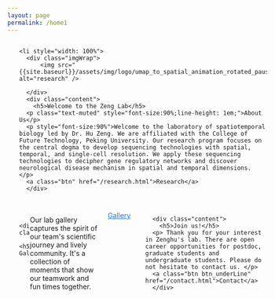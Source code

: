 ```yaml
---
layout: page
permalink: /home1
---
```


<style>
  table {
    width: 100%;
  }
  .img-cell {
    width: 25%; /* 分配25%宽度给图片 */
  }
  .img-cell img {
    width: 100%; /* 图片宽度自适应单元格 */
    height: auto;
  }
  .text-cell {
    width: 25%; /* 分配25%宽度给文字 */
  }


  .imgContainer{
         display: flex;
    width: 100%;
    flex-wrap: wrap;
    justify-content: space-between;
    margin-left: 0px;
    }
   
    .imgContainer li{
      list-style: none;
    margin: 20px 0;
width: 49%;
    display: flex;
    }
    .imgContainer .imgWrap{
    display: flex;
    justify-content: center;
    align=-items: center;
          width: 50%;

    padding: 20px;
    }
    .imgContainer li .content{
      width: 50%;
      padding: 0px 20px;
    }
    .text .content{
      width: 100% !important;

    }
    .imgContainer li .content p {
      line-height: 30px;
    }
    .imgContainer li img{
      width: 300px;
        height: fit-content;
    }
    .imgContainer h4{
      margin: 0;
      line-height: 50px;
    }
    .btn{
          color: #fff;
              text-decoration: none;
    background-color: #1677ff;
    padding: 5px 20px;
    border-radius:5px;
    display: inline-block;
    box-shadow: 0 2px 0 rgba(5, 145, 255, 0.1);
    }
    a:hover{
      color: #fff;
    }

    .btn_underLine{
      text-decoration: underline;
      background: none;
    box-shadow: none;

      color: #1677ff;
    }
    .btn_underLine:hover{
           color: #1677ff;

    }
    h5{
      font-size: 30px;
      font-weight: 200;
      margin: 15px 0;
    }
</style>

<ul class="imgContainer">

    <li style="width: 100%">
      <div class="imgWrap">
          <img src="{{site.baseurl}}/assets/img/logo/umap_to_spatial_animation_rotated_pause.gif" alt="research" />

      </div>
      <div class="content">
        <h5>Welcome to the Zeng Lab</h5>
      <p class="text-muted" style="font-size:90%;line-height: 1em;">About Us</p>
      <p style="font-size:90%">Welcome to the laboratory of spatiotemporal biology led by Dr. Hu Zeng. We are affiliated with the College of Future Technology, Peking University. Our research program focuses on the central dogma to develop sequencing technologies with spatial, temporal, and single-cell resolution. We apply these sequencing technologies to decipher gene regulatory networks and discover neurological disease mechanism in spatial and temporal dimensions. </p>
      <a class="btn" href="/research.html">Research</a>
      </div>
  </li>

  <li class="text">
     
      <div class="content">
        <h5>Lab Gallery</h5>
 <p>Our lab gallery captures the spirit of our team's scientific journey and lively community. It's a collection of moments that show our teamwork and fun times together.</p>
      <a class="btn btn_underLine" href="/blog.html">Gallery</a>
      </div>
  </li>

  <li class="text">

      <div class="content">
        <h5>Join us!</h5>
      <p> Thank you for your interest in Zenghu's lab. There are open career opportunities for postdoc, graduate students and undergraduate students. Please do not hesitate to contact us. </p>
      <a class="btn btn_underLine" href="/contact.html">Contact</a>
      </div>
  </li>
</ul>
